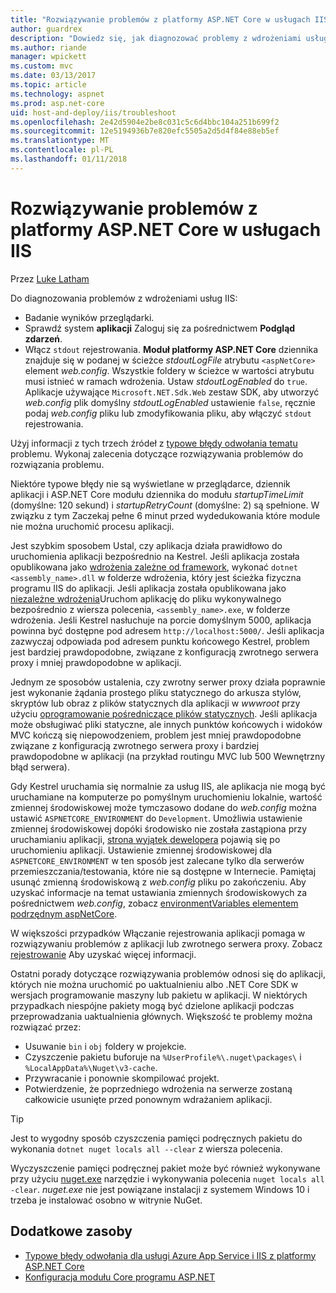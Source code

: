 ```yaml
---
title: "Rozwiązywanie problemów z platformy ASP.NET Core w usługach IIS"
author: guardrex
description: "Dowiedz się, jak diagnozować problemy z wdrożeniami usług IIS aplikacji platformy ASP.NET Core."
ms.author: riande
manager: wpickett
ms.custom: mvc
ms.date: 03/13/2017
ms.topic: article
ms.technology: aspnet
ms.prod: asp.net-core
uid: host-and-deploy/iis/troubleshoot
ms.openlocfilehash: 2e42d5904e2be8c031c5c6d4bbc104a251b699f2
ms.sourcegitcommit: 12e5194936b7e820efc5505a2d5d4f84e88eb5ef
ms.translationtype: MT
ms.contentlocale: pl-PL
ms.lasthandoff: 01/11/2018
---
```

# <a name="troubleshoot-aspnet-core-on-iis"></a>Rozwiązywanie problemów z platformy ASP.NET Core w usługach IIS

Przez [Luke Latham](https://github.com/guardrex)

Do diagnozowania problemów z wdrożeniami usług IIS:

* Badanie wyników przeglądarki.
* Sprawdź system **aplikacji** Zaloguj się za pośrednictwem **Podgląd zdarzeń**.
* Włącz `stdout` rejestrowania. **Moduł platformy ASP.NET Core** dziennika znajduje się w podanej w ścieżce *stdoutLogFile* atrybutu `<aspNetCore>` element *web.config*. Wszystkie foldery w ścieżce w wartości atrybutu musi istnieć w ramach wdrożenia. Ustaw *stdoutLogEnabled* do `true`. Aplikacje używające `Microsoft.NET.Sdk.Web` zestaw SDK, aby utworzyć *web.config* plik domyślny *stdoutLogEnabled* ustawienie `false`, ręcznie podaj *web.config* pliku lub zmodyfikowania pliku, aby włączyć `stdout` rejestrowania.

Użyj informacji z tych trzech źródeł z [typowe błędy odwołania tematu](xref:host-and-deploy/azure-iis-errors-reference) problemu. Wykonaj zalecenia dotyczące rozwiązywania problemów do rozwiązania problemu.

Niektóre typowe błędy nie są wyświetlane w przeglądarce, dziennik aplikacji i ASP.NET Core modułu dziennika do modułu *startupTimeLimit* (domyślne: 120 sekund) i *startupRetryCount* (domyślne: 2) są spełnione. W związku z tym Zaczekaj pełne 6 minut przed wydedukowania które module nie można uruchomić procesu aplikacji.

Jest szybkim sposobem Ustal, czy aplikacja działa prawidłowo do uruchomienia aplikacji bezpośrednio na Kestrel. Jeśli aplikacja została opublikowana jako [wdrożenia zależne od framework](/dotnet/core/deploying/#framework-dependent-deployments-fdd), wykonać `dotnet <assembly_name>.dll` w folderze wdrożenia, który jest ścieżka fizyczna programu IIS do aplikacji. Jeśli aplikacja została opublikowana jako [niezależne wdrożenia](/dotnet/core/deploying/#self-contained-deployments-scd)Uruchom aplikację do pliku wykonywalnego bezpośrednio z wiersza polecenia, `<assembly_name>.exe`, w folderze wdrożenia. Jeśli Kestrel nasłuchuje na porcie domyślnym 5000, aplikacja powinna być dostępne pod adresem `http://localhost:5000/`. Jeśli aplikacja zazwyczaj odpowiada pod adresem punktu końcowego Kestrel, problem jest bardziej prawdopodobne, związane z konfiguracją zwrotnego serwera proxy i mniej prawdopodobne w aplikacji.

Jednym ze sposobów ustalenia, czy zwrotny serwer proxy działa poprawnie jest wykonanie żądania prostego pliku statycznego do arkusza stylów, skryptów lub obraz z plików statycznych dla aplikacji w *wwwroot* przy użyciu [oprogramowanie pośredniczące plików statycznych](xref:fundamentals/static-files). Jeśli aplikacja może obsługiwać pliki statyczne, ale innych punktów końcowych i widoków MVC kończą się niepowodzeniem, problem jest mniej prawdopodobne związane z konfiguracją zwrotnego serwera proxy i bardziej prawdopodobne w aplikacji (na przykład routingu MVC lub 500 Wewnętrzny błąd serwera).

Gdy Kestrel uruchamia się normalnie za usług IIS, ale aplikacja nie mogą być uruchamiane na komputerze po pomyślnym uruchomieniu lokalnie, wartość zmiennej środowiskowej może tymczasowo dodane do *web.config* można ustawić `ASPNETCORE_ENVIRONMENT` do `Development`. Umożliwia ustawienie zmiennej środowiskowej dopóki środowisko nie została zastąpiona przy uruchamianiu aplikacji, [strona wyjątek dewelopera](xref:fundamentals/error-handling) pojawią się po uruchomieniu aplikacji. Ustawienie zmiennej środowiskowej dla `ASPNETCORE_ENVIRONMENT` w ten sposób jest zalecane tylko dla serwerów przemieszczania/testowania, które nie są dostępne w Internecie. Pamiętaj usunąć zmienną środowiskową z *web.config* pliku po zakończeniu. Aby uzyskać informacje na temat ustawiania zmiennych środowiskowych za pośrednictwem *web.config*, zobacz [environmentVariables elementem podrzędnym aspNetCore](xref:host-and-deploy/aspnet-core-module#setting-environment-variables).

W większości przypadków Włączanie rejestrowania aplikacji pomaga w rozwiązywaniu problemów z aplikacji lub zwrotnego serwera proxy. Zobacz [rejestrowanie](xref:fundamentals/logging/index) Aby uzyskać więcej informacji.

Ostatni porady dotyczące rozwiązywania problemów odnosi się do aplikacji, których nie można uruchomić po uaktualnieniu albo .NET Core SDK w wersjach programowanie maszyny lub pakietu w aplikacji. W niektórych przypadkach niespójne pakiety mogą być dzielone aplikacji podczas przeprowadzania uaktualnienia głównych. Większość te problemy można rozwiązać przez:

* Usuwanie `bin` i `obj` foldery w projekcie.
* Czyszczenie pakietu buforuje na `%UserProfile%\.nuget\packages\` i `%LocalAppData%\Nuget\v3-cache`.
* Przywracanie i ponownie skompilować projekt.
* Potwierdzenie, że poprzedniego wdrożenia na serwerze zostaną całkowicie usunięte przed ponownym wdrażaniem aplikacji.

> [!TIP]
> Jest to wygodny sposób czyszczenia pamięci podręcznych pakietu do wykonania `dotnet nuget locals all --clear` z wiersza polecenia.
> 
> Wyczyszczenie pamięci podręcznej pakiet może być również wykonywane przy użyciu [nuget.exe](https://www.nuget.org/downloads) narzędzie i wykonywania polecenia `nuget locals all -clear`. *nuget.exe* nie jest powiązane instalacji z systemem Windows 10 i trzeba je instalować osobno w witrynie NuGet.
<!--
> [!TIP]
> A convenient way to clear package caches is to:
>
> * Obtain the *NuGet.exe* tool from [NuGet.org](https://www.nuget.org/).
> * Add the path to *NuGet.exe* to the system PATH.
> * Execute `nuget locals all -clear` from a command prompt.
>
> Alternatively, execute `dotnet nuget locals all --clear` from a command prompt without obtaining *NuGet.exe*. -->

## <a name="additional-resources"></a>Dodatkowe zasoby

* [Typowe błędy odwołania dla usługi Azure App Service i IIS z platformy ASP.NET Core](xref:host-and-deploy/azure-iis-errors-reference)
* [Konfiguracja modułu Core programu ASP.NET](xref:host-and-deploy/aspnet-core-module)
